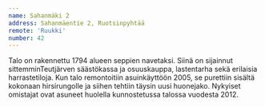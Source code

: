 ```yaml
---
name: Sahanmäki 2
address: Sahanmäentie 2, Ruotsinpyhtää
remote: 'Ruukki'
number: 42
---
```

Talo on rakennettu 1794 alueen seppien navetaksi. Siinä on sijainnut sittemminTeutjärven säästökassa ja osuuskauppa, lastentarha sekä erilaisia harrastetiloja. Kun talo remontoitiin asuinkäyttöön 2005, se purettiin sisältä kokonaan hirsirungolle ja siihen tehtiin täysin uusi huonejako. Nykyiset omistajat ovat asuneet huolella kunnostetussa talossa vuodesta 2012.
